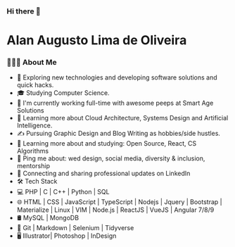 ### Hi there 👋

# Alan Augusto Lima de Oliveira

### 👨🏻‍💻 About Me
- 🤔   Exploring new technologies and developing software solutions and quick hacks.
- 🎓   Studying Computer Science.
- 💼   I'm currently working full-time with awesome peeps at Smart Age Solutions
- 🌱   Learning more about Cloud Architecture, Systems Design and Artificial Intelligence.
- ✍️   Pursuing Graphic Design and Blog Writing as hobbies/side hustles.
- 🌱 Learning more about and studying: Open Source, React, CS Algorithms
- 💬 Ping me about: wed design, social media, diversity & inclusion, mentorship
- 💼 Connecting and sharing professional updates on LinkedIn
- 🛠 Tech Stack
- 💻   PHP | C | C++ | Python | SQL
- 🌐   HTML | CSS | JavaScript | TypeScript | Nodejs | Jquery | Bootstrap | Materialize | Linux | VIM | Node.js | ReactJS | VueJS | Angular 7/8/9
- 🛢   MySQL | MongoDB
- 🔧   Git | Markdown | Selenium | Tidyverse
- 🖥   Illustrator| Photoshop | InDesign

